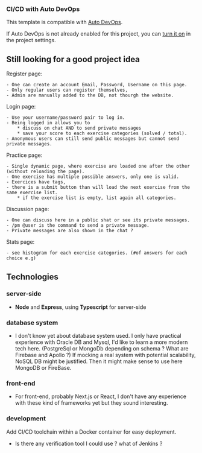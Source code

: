 
### CI/CD with Auto DevOps

This template is compatible with [Auto DevOps](https://docs.gitlab.com/ee/topics/autodevops/).

If Auto DevOps is not already enabled for this project, you can [turn it on](https://docs.gitlab.com/ee/topics/autodevops/#enabling-auto-devops) in the project settings.


## Still looking for a good project idea

Register page:
    
    - One can create an account Email, Password, Username on this page.
    - Only regular users can register themselves,
    - Admin are manually added to the DB, not thourgh the website.

Login page:

    - Use your username/password pair to log in.
    - Being logged in allows you to
        * discuss on chat AND to send private messages
        * save your score to each exercise categories (solved / total).
    - Anonymous users can still send public messages but cannot send private messages.

Practice page:

    - Single dynamic page, where exercise are loaded one after the other (without reloading the page).
    - One exercise has multiple possible answers, only one is valid.
    - Exercices have tags,
    - there is a submit button than will load the next exercise from the same exercise list.
        * if the exercise list is empty, list again all categories.

Discussion page:
    
    - One can discuss here in a public shat or see its private messages.
    - /pm @user is the command to send a private message.
    - Private messages are also shown in the chat ?


Stats page:

    - see histogram for each exercise categories. (#of answers for each choice e.g) 

## Technologies

### server-side

- **Node** and **Express**, using **Typescript** for server-side

### database system

- I don't know yet about database system used. I only have practical experience with Oracle DB and Mysql, I'd like to learn a more modern tech here.
(PostgreSql or MongoDb depending on schema ? What are Firebase and Apollo ?)
If mocking a real system with potential scalability, NoSQL DB might be justified.
Then it might make sense to use here MongoDB or FireBase.

### front-end

- For front-end, probably Next.js or React, I don't have any experience with these kind of frameworks yet but they sound interesting.


### development

Add CI/CD toolchain within a Docker container for easy deployment.

- Is there any verification tool I could use ? what of Jenkins ?

